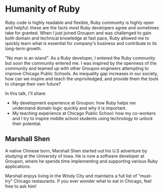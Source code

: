 # Humanity of Ruby

Ruby code is highly readable and flexible, Ruby community is highly open and helpful: these are the facts most Ruby developers agree and sometimes take for granted. When I just joined Groupon and was challenged to gain both domain and technical knowledge at fast pace, Ruby allowed me to quickly learn what is essential for company's business and contribute to its long-term growth.

"No man is an island". As a Ruby developer, I entered the Ruby community but soon the community entered me. I was inspired by the openness of the community and teamed up with other Groupon engineers attempting to improve Chicago Public Schools. As inequality gap increases in our society, how can we inspire and teach the unpriviledged, and provide them the tools to change their own future?

In this talk, I'll share:
  - My development experience at Groupon: how Ruby helps me understand domain logic quickly and why it is important.
  - My teaching experience at Chicago Public School: how my co-workers and I try to inspire middle school students using technology to unlock their potential.

## Marshall Shen
A native Chinese born, Marshall Shen started out his U.S adventure by studying at the University of Iowa. He is now a software developer at Groupon, where he spends time implementing and supporting various Ruby applications.

Marshall enjoys living in the Windy City and maintains a full list of "must-try" Chicago restaurants. If you ever wonder what to eat in Chicago, feel free to ask him!
